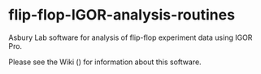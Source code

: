 # flip-flop-IGOR-analysis-routines

Asbury Lab software for analysis of flip-flop experiment data using IGOR Pro.

Please see the Wiki () for information about this software.
